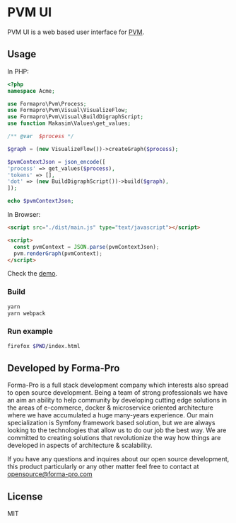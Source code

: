 # PVM UI

PVM UI is a web based user interface for [PVM](https://github.com/formapro/pvm).

## Usage

In PHP:

```php
<?php
namespace Acme;

use Formapro\Pvm\Process;
use Formapro\Pvm\Visual\VisualizeFlow;
use Formapro\Pvm\Visual\BuildDigraphScript;
use function Makasim\Values\get_values;

/** @var  $process */

$graph = (new VisualizeFlow())->createGraph($process);

$pvmContextJson = json_encode([
'process' => get_values($process),
'tokens' => [],
'dot' => (new BuildDigraphScript())->build($graph),
]);

echo $pvmContextJson;
```

In Browser:

```html
<script src="./dist/main.js" type="text/javascript"></script>

<script>
  const pvmContext = JSON.parse(pvmContextJson); 
  pvm.renderGraph(pvmContext);
</script>
```

Check the [demo](https://formapro.github.io/pvm-ui/).

### Build

```bash
yarn
yarn webpack
```

### Run example

```bash
firefox $PWD/index.html
```

## Developed by Forma-Pro

Forma-Pro is a full stack development company which interests also spread to open source development. 
Being a team of strong professionals we have an aim an ability to help community by developing cutting edge solutions in the areas of e-commerce, docker & microservice oriented architecture where we have accumulated a huge many-years experience. 
Our main specialization is Symfony framework based solution, but we are always looking to the technologies that allow us to do our job the best way. We are committed to creating solutions that revolutionize the way how things are developed in aspects of architecture & scalability.

If you have any questions and inquires about our open source development, this product particularly or any other matter feel free to contact at opensource@forma-pro.com

## License

MIT
